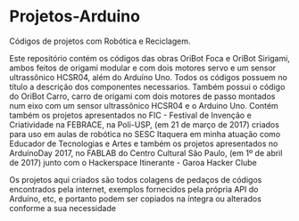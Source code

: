 # Projetos-Arduino
Códigos de projetos com Robótica e Reciclagem.

Este repositório contém os códigos das obras OriBot Foca e OriBot Sirigami, ambos feitos de origami modular e com dois motores servo e um sensor ultrassônico HCSR04, além do Arduíno Uno. 
Todos os códigos possuem no título a descrição dos componentes necessarios.
Também possui o código do OriBot Carro, carro de origami com dois motores de passo montados num eixo com um sensor ultrassônico HCSR04 e o Arduino Uno. 
Contém também os projetos apresentados no FIC - Festival de Invenção e Criatividade na FEBRACE, na Poli-USP,
(em 21 de março de 2017) criados para uso em aulas de robótica 
no SESC Itaquera em minha atuação como Educador de Tecnologias e Artes e também
os projetos apresentados no ArduínoDay 2017, no FABLAB do Centro Cultural São Paulo, 
(em 1º de abril de 2017)
junto com o Hackerspace Itinerante - Garoa Hacker Clube

Os projetos aqui criados são todos colagens de pedaços de códigos encontrados
pela internet, exemplos fornecidos pela própria API do Arduíno, etc, 
e portanto podem ser copiados na íntegra ou alterados conforme a sua necessidade

